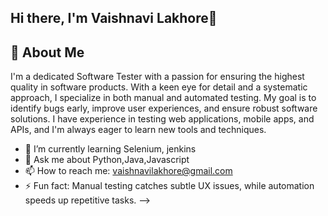## Hi there, I'm Vaishnavi Lakhore👋

## 🚀 About Me
I'm a dedicated Software Tester with a passion for ensuring the highest quality in software products. With a keen eye for detail and a systematic approach, I specialize in both manual and automated testing. My goal is to identify bugs early, improve user experiences, and ensure robust software solutions. I have experience in testing web applications, mobile apps, and APIs, and I'm always eager to learn new tools and techniques.


- 🌱 I’m currently learning Selenium, jenkins
- 💬 Ask me about Python,Java,Javascript
- 📫 How to reach me: vaishnavilakhore@gmail.com
- ⚡ Fun fact: Manual testing catches subtle UX issues, while automation speeds up repetitive tasks.
-->
